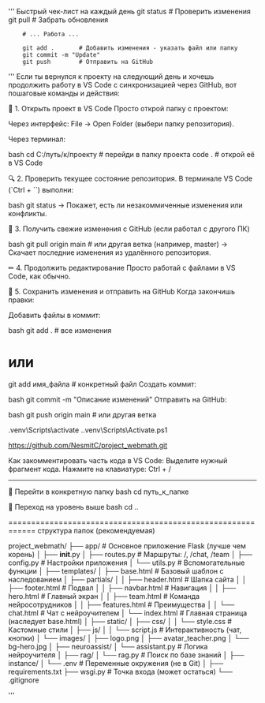 ''' Быстрый чек-лист на каждый день
        git status       # Проверить изменения
        git pull        # Забрать обновления

        # ... Работа ...

        git add .       # Добавить изменения - указать файл или папку
        git commit -m "Update"
        git push        # Отправить на GitHub

'''
Если ты вернулся к проекту на следующий день и хочешь продолжить работу в VS Code с синхронизацией через GitHub, вот пошаговые команды и действия:

🔄 1. Открыть проект в VS Code
Просто открой папку с проектом:

Через интерфейс: File → Open Folder (выбери папку репозитория).

Через терминал:

bash cd C:/путь/к/проекту  # перейди в папку проекта
code .                      # открой её в VS Code

🔍 2. Проверить текущее состояние репозитория. В терминале VS Code (`Ctrl + ``) выполни:

bash git status
→ Покажет, есть ли незакоммиченные изменения или конфликты.

🔄 3. Получить свежие изменения с GitHub (если работал с другого ПК)

bash git pull origin main  # или другая ветка (например, master)
→ Скачает последние изменения из удалённого репозитория.

✏ 4. Продолжить редактирование
Просто работай с файлами в VS Code, как обычно.

💾 5. Сохранить изменения и отправить на GitHub
Когда закончишь правки:

Добавить файлы в коммит:

bash
git add .            # все изменения
# или
git add имя_файла    # конкретный файл
Создать коммит:

bash
git commit -m "Описание изменений"
Отправить на GitHub:

bash
git push origin main  # или другая ветка

.venv\Scripts\activate
.\.venv\Scripts\Activate.ps1

https://github.com/NesmitC/project_webmath.git

Как закомментировать часть кода в VS Code:
Выделите нужный фрагмент кода.
Нажмите на клавиатуре: Ctrl + /

------------------------------------------------------------

🔸 Перейти в конкретную папку
bash
cd путь_к_папке

🔸 Переход на уровень выше
bash
cd ..

============================================================
структура папок (рекомендуемая)

project_webmath/
├── app/                        # Основное приложение Flask (лучше чем корень)
│   ├── __init__.py
│   ├── routes.py               # Маршруты: /, /chat, /team
│   ├── config.py               # Настройки приложения
│   └── utils.py                # Вспомогательные функции
│
├── templates/
│   ├── base.html               # Базовый шаблон с наследованием
│   ├── partials/
│   │   ├── header.html         # Шапка сайта
│   │   ├── footer.html         # Подвал
│   │   ├── navbar.html         # Навигация
│   │   ├── hero.html           # Главный экран
│   │   ├── team.html           # Команда нейросотрудников
│   │   ├── features.html       # Преимущества
│   │   └── chat.html           # Чат с нейроучителем
│   └── index.html              # Главная страница (наследует base.html)
│
├── static/
│   ├── css/
│   │   └── style.css           # Кастомные стили
│   ├── js/
│   │   └── script.js           # Интерактивность (чат, кнопки)
│   └── images/
│       ├── logo.png
│       ├── avatar_teacher.png
│       └── bg-hero.jpg
│
├── neuroassist/
│   └── assistant.py            # Логика нейроучителя
│
├── rag/
│   └── rag.py                  # Поиск по базе знаний
│
├── instance/
│   └── .env                    # Переменные окружения (не в Git)
│
├── requirements.txt
├── wsgi.py                     # Точка входа (может остаться)
└── .gitignore





'''
